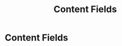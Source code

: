 ﻿---
uid: content-fields
topic: content-fields
locale: en
title: Content Fields
dnneditions: DNN Platform, Evoq Content,Evoq Engage
dnnversion: 09.02.00
parent-topic: fields
related-topics:
---

# Content Fields
